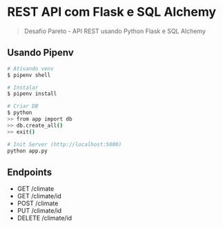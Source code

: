 # REST API com Flask e SQL Alchemy
> Desafio Pareto - API REST usando Python Flask e SQL Alchemy

## Usando Pipenv

``` bash
# Ativando venv
$ pipenv shell

# Instalar
$ pipenv install

# Criar DB
$ python
>> from app import db
>> db.create_all()
>> exit()

# Init Server (http://localhost:5000)
python app.py
```

## Endpoints

* GET     /climate
* GET     /climate/id
* POST    /climate
* PUT     /climate/id
* DELETE  /climate/id
